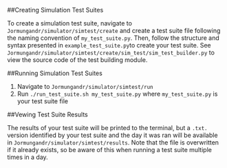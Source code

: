 ##Creating Simulation Test Suites

To create a simulation test suite, navigate to `Jormungandr/simulator/simtest/create` and create a test suite file
following the naming convention of `my_test_suite.py`. Then, follow the structure and syntax presented in `example_test_suite.py`to create your test suite. See `Jormungandr/simulator/simtest/create/sim_test/sim_test_builder.py`
to view the source code of the test building module.

##Running Simulation Test Suites

  1. Navigate to `Jormungandr/simulator/simtest/run`
  2. Run `./run_test_suite.sh my_test_suite.py` where `my_test_suite.py` is your test suite file

##Vewing Test Suite Results

The results of your test suite will be printed to the terminal, but a `.txt.` version identified by your
test suite and the day it was ran will be available in `Jormungandr/simulator/simtest/results`. Note that the
file is overwritten if it already exists, so be aware of this when running a test suite multiple times in a day.
